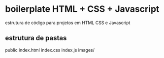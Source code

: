 # boilerplate HTML + CSS + Javascript
estrutura de código para projetos em HTML CSS e Javascript

## estrutura de pastas
public
    index.html
    index.css
    index.js
    images/

